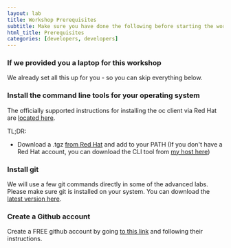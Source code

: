 ```yaml
---
layout: lab
title: Workshop Prerequisites
subtitle: Make sure you have done the following before starting the workshop labs
html_title: Prerequisites
categories: [developers, developers]
---
```



### If we provided you a laptop for this workshop
We already set all this up for you - so you can skip everything below.


### Install the command line tools for your operating system
The officially supported instructions for installing the oc client via Red Hat are [located here][1].  

TL;DR:

* Download a .tgz [from Red Hat][5] and add to your PATH
(If you don't have a Red Hat account, you can download the CLI tool from [my host here][7])

<!--For the unsupported community version:

* Download a .tgz [from github][2] and add to your PATH
* Mac users can [brew][3]: 'brew install openshift-cli'

-->


### Install git 
We will use a few git commands directly in some of the advanced labs.  Please make sure git is installed on your system.  You can download the [latest version here][4].

### Create a Github account
Create a FREE github account by going [to this link][6] and following their instructions.


[1]: https://docs.openshift.com/enterprise/latest/cli_reference/get_started_cli.html
[2]: https://github.com/openshift/origin/releases
[3]: http://brew.sh/
[4]: http://git-scm.com/downloads
[5]: https://access.redhat.com/downloads/content/290
[6]: https://github.com/join?source=header-home
[7]: http://openshiftdemos.s3.amazonaws.com/index.html